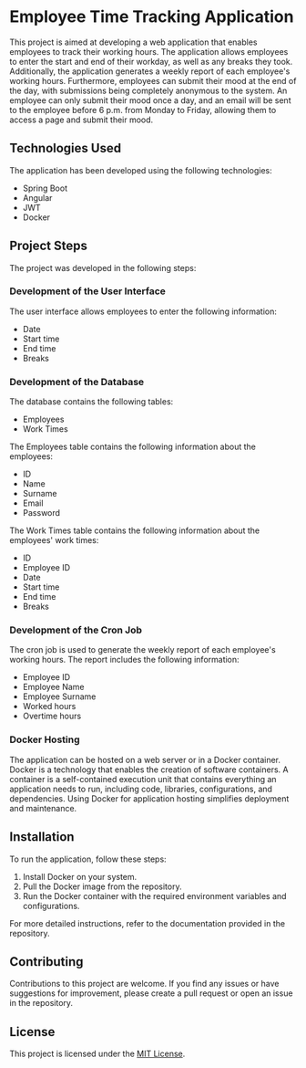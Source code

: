 # Employee Time Tracking Application

This project is aimed at developing a web application that enables employees to track their working hours. The application allows employees to enter the start and end of their workday, as well as any breaks they took. Additionally, the application generates a weekly report of each employee's working hours. Furthermore, employees can submit their mood at the end of the day, with submissions being completely anonymous to the system. An employee can only submit their mood once a day, and an email will be sent to the employee before 6 p.m. from Monday to Friday, allowing them to access a page and submit their mood.

## Technologies Used

The application has been developed using the following technologies:

- Spring Boot
- Angular
- JWT
- Docker
  
## Project Steps

The project was developed in the following steps:

### Development of the User Interface

The user interface allows employees to enter the following information:

- Date
- Start time
- End time
- Breaks

### Development of the Database

The database contains the following tables:

- Employees
- Work Times

The Employees table contains the following information about the employees:

- ID
- Name
- Surname
- Email
- Password

The Work Times table contains the following information about the employees' work times:

- ID
- Employee ID
- Date
- Start time
- End time
- Breaks

### Development of the Cron Job

The cron job is used to generate the weekly report of each employee's working hours. The report includes the following information:

- Employee ID
- Employee Name
- Employee Surname
- Worked hours
- Overtime hours

### Docker Hosting

The application can be hosted on a web server or in a Docker container. Docker is a technology that enables the creation of software containers. A container is a self-contained execution unit that contains everything an application needs to run, including code, libraries, configurations, and dependencies. Using Docker for application hosting simplifies deployment and maintenance.

## Installation

To run the application, follow these steps:

1. Install Docker on your system.
2. Pull the Docker image from the repository.
3. Run the Docker container with the required environment variables and configurations.

For more detailed instructions, refer to the documentation provided in the repository.

## Contributing

Contributions to this project are welcome. If you find any issues or have suggestions for improvement, please create a pull request or open an issue in the repository.

## License

This project is licensed under the [MIT License](https://opensource.org/licenses/MIT).
